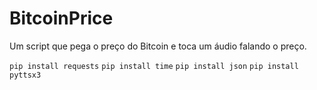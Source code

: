# BitcoinPrice
Um script que pega o preço do Bitcoin e toca um áudio falando o preço.

`pip install requests`
`pip install time`
`pip install json`
`pip install pyttsx3`
